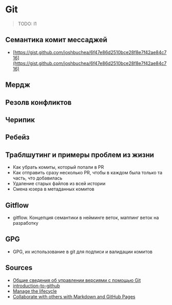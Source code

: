 # Git

> TODO: I1

## Семантика комит мессаджей

- [https://gist.github.com/joshbuchea/6f47e86d2510bce28f8e7f42ae84c716](https://gist.github.com/joshbuchea/6f47e86d2510bce28f8e7f42ae84c716)

## Мердж

## Резолв конфликтов

## Черипик

## Ребейз

## Траблшутинг и примеры проблем из жизни

- Как убрать комиты, который попали в PR
- Как отправить сразу несколько PR, чтобы в каждом была только та часть, что добавилась
- Удаление старых файлов из всей истории
- Смена юзера в метаданных комитов

## Gitflow

- gitflow. Концепция семантики в нейминге веток, маппинг веток на разработку

## GPG

- GPG, их использование в git для подписи и валидации комитов

## Sources

- [Общие сведения об управлении версиями с помощью Git](https://docs.microsoft.com/ru-ru/learn/paths/intro-to-vc-git/)
- [introduction-to-github](https://docs.microsoft.com/en-us/learn/paths/collaborate-markdown-github-pages/)
- [Manage the lifecycle](https://docs.microsoft.com/en-us/learn/paths/manage-project-lifecycle-github/)
- [Collaborate with others with Markdown and GitHub Pages](https://docs.microsoft.com/en-us/learn/paths/collaborate-markdown-github-pages/)

